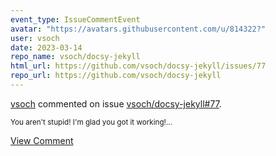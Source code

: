 ```yaml
---
event_type: IssueCommentEvent
avatar: "https://avatars.githubusercontent.com/u/814322?"
user: vsoch
date: 2023-03-14
repo_name: vsoch/docsy-jekyll
html_url: https://github.com/vsoch/docsy-jekyll/issues/77
repo_url: https://github.com/vsoch/docsy-jekyll
---
```


<a href='https://github.com/vsoch' target='_blank'>vsoch</a> commented on issue <a href='https://github.com/vsoch/docsy-jekyll/issues/77' target='_blank'>vsoch/docsy-jekyll#77</a>.

<small>You aren't stupid! I'm glad you got it working!...</small>

<a href='https://github.com/vsoch/docsy-jekyll/issues/77' target='_blank'>View Comment</a>